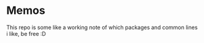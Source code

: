 # Memos
This repo is some like a working note of which packages and common lines i like, be free :D
